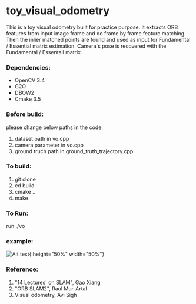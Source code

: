 # toy_visual_odometry
This is a toy visual odometry built for practice purpose. It extracts ORB features from input 
image frame and do frame by frame feature matching. Then the inlier matched points are found
and used as input for Fundamental / Essential matrix estimation. Camera's pose is recovered with 
the Fundamental / Essentail matrix.

### Dependencies:
* OpenCV 3.4
* G2O
* DBOW2
* Cmake 3.5

### Before build:
please change below paths in the code:
1. dataset path in vo.cpp
2. camera parameter in vo.cpp
2. ground truch path in ground_truth_trajectory.cpp

### To build:
1. git clone
2. cd build
3. cmake ..
4. make

### To Run:
run ./vo

### example:
![Alt text](https://github.com/gregsensem/visual_odometry/raw/master/FAST.png){:height="50%" width="50%"}

### Reference:
1. "14 Lectures' on SLAM", Gao Xiang
2. "ORB SLAM2", Raul Mur-Artal
3. Visual odometry, Avi Sigh
